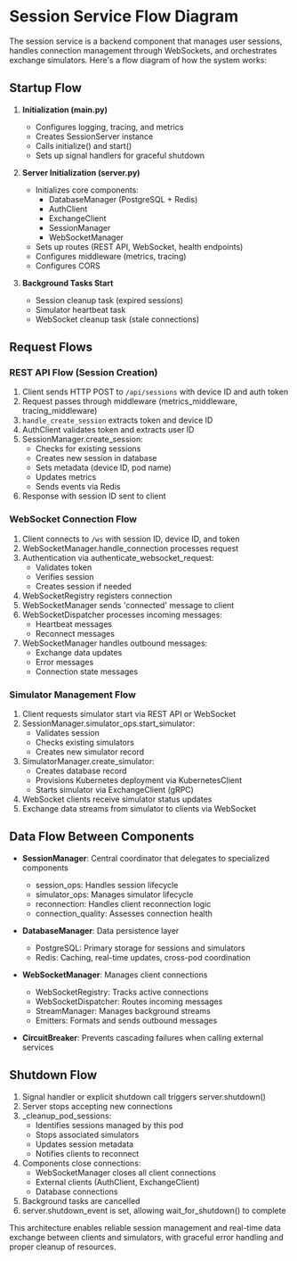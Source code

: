 # Session Service Flow Diagram

The session service is a backend component that manages user sessions, handles connection management through WebSockets, and orchestrates exchange simulators. Here's a flow diagram of how the system works:

## Startup Flow

1. **Initialization (main.py)**
   - Configures logging, tracing, and metrics
   - Creates SessionServer instance
   - Calls initialize() and start()
   - Sets up signal handlers for graceful shutdown

2. **Server Initialization (server.py)**
   - Initializes core components:
     - DatabaseManager (PostgreSQL + Redis)
     - AuthClient
     - ExchangeClient
     - SessionManager
     - WebSocketManager
   - Sets up routes (REST API, WebSocket, health endpoints)
   - Configures middleware (metrics, tracing)
   - Configures CORS

3. **Background Tasks Start**
   - Session cleanup task (expired sessions)
   - Simulator heartbeat task
   - WebSocket cleanup task (stale connections)

## Request Flows

### REST API Flow (Session Creation)

1. Client sends HTTP POST to `/api/sessions` with device ID and auth token
2. Request passes through middleware (metrics_middleware, tracing_middleware)
3. `handle_create_session` extracts token and device ID
4. AuthClient validates token and extracts user ID
5. SessionManager.create_session:
   - Checks for existing sessions
   - Creates new session in database
   - Sets metadata (device ID, pod name)
   - Updates metrics
   - Sends events via Redis
6. Response with session ID sent to client

### WebSocket Connection Flow

1. Client connects to `/ws` with session ID, device ID, and token
2. WebSocketManager.handle_connection processes request
3. Authentication via authenticate_websocket_request:
   - Validates token
   - Verifies session
   - Creates session if needed
4. WebSocketRegistry registers connection
5. WebSocketManager sends 'connected' message to client
6. WebSocketDispatcher processes incoming messages:
   - Heartbeat messages
   - Reconnect messages
7. WebSocketManager handles outbound messages:
   - Exchange data updates
   - Error messages
   - Connection state messages

### Simulator Management Flow

1. Client requests simulator start via REST API or WebSocket
2. SessionManager.simulator_ops.start_simulator:
   - Validates session
   - Checks existing simulators
   - Creates new simulator record
3. SimulatorManager.create_simulator:
   - Creates database record
   - Provisions Kubernetes deployment via KubernetesClient
   - Starts simulator via ExchangeClient (gRPC)
4. WebSocket clients receive simulator status updates
5. Exchange data streams from simulator to clients via WebSocket

## Data Flow Between Components

- **SessionManager**: Central coordinator that delegates to specialized components
  - session_ops: Handles session lifecycle
  - simulator_ops: Manages simulator lifecycle
  - reconnection: Handles client reconnection logic
  - connection_quality: Assesses connection health

- **DatabaseManager**: Data persistence layer
  - PostgreSQL: Primary storage for sessions and simulators
  - Redis: Caching, real-time updates, cross-pod coordination

- **WebSocketManager**: Manages client connections
  - WebSocketRegistry: Tracks active connections
  - WebSocketDispatcher: Routes incoming messages
  - StreamManager: Manages background streams
  - Emitters: Formats and sends outbound messages

- **CircuitBreaker**: Prevents cascading failures when calling external services

## Shutdown Flow

1. Signal handler or explicit shutdown call triggers server.shutdown()
2. Server stops accepting new connections
3. _cleanup_pod_sessions:
   - Identifies sessions managed by this pod
   - Stops associated simulators
   - Updates session metadata
   - Notifies clients to reconnect
4. Components close connections:
   - WebSocketManager closes all client connections
   - External clients (AuthClient, ExchangeClient)
   - Database connections
5. Background tasks are cancelled
6. server.shutdown_event is set, allowing wait_for_shutdown() to complete

This architecture enables reliable session management and real-time data exchange between clients and simulators, with graceful error handling and proper cleanup of resources.